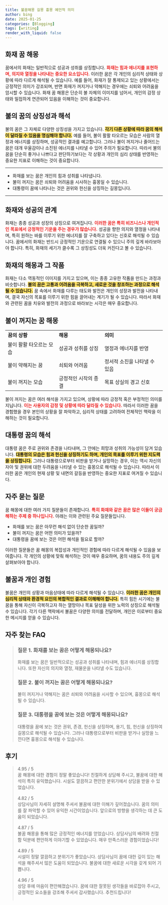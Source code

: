 ```yaml
---
title: 불꿈해몽 길몽 흉몽 예언적 의미
author: bing
date: 2025-01-25
categories: [Blogging]
tags: [writing]
render_with_liquid: false
---
```



<h2 id='화재 꿈 해몽'>화재 꿈 해몽</h2>

<p>꿈에서의 화재는 일반적으로 성공과 성취를 상징합니다. <b><span style="color: #ee2323;">화재는 힘과 에너지를 표현하며, 의지와 열정을 나타내는 중요한 요소입니다.</span></b> 이러한 꿈은 각 개인의 심리적 상태와 상황에 따라 다르게 해석될 수 있습니다. 예를 들어, 화재가 잘 통제되고 있는 상황에서는 긍정적인 의미가 강조되며, 반면 화재가 꺼지거나 약해지는 경우에는 쇠퇴와 어려움을 암시할 수 있습니다. 화재 꿈 해몽은 단순히 불 자체의 이미지를 넘어서, 개인의 감정 상태와 밀접하게 연관되어 있음을 이해하는 것이 중요합니다.</p>

<h2 id='불의 꿈의 상징성과 해석'>불의 꿈의 상징성과 해석</h2>

<p>불의 꿈은 그 자체로 다양한 상징성을 가지고 있습니다. <b><span style="background-color: #ffe066;">각기 다른 상황에 따라 꿈의 해석이 달라질 수 있음을 명심해야 합니다.</span></b> 예를 들어, 불이 활활 타오르는 모습은 사람의 열정과 에너지를 상징하며, 성공적인 결과를 예고합니다. 그러나 불이 꺼지거나 줄어드는 꿈은 대개 우울감이나 소진된 에너지를 나타낼 수 있어 주의가 필요합니다. 따라서 불의 꿈을 단순히 좋거나 나쁘다고 판단하기보다는 각 상황과 개인의 심리 상태를 반영하는 중요한 지표로 이해하는 것이 중요합니다.</p>

<hr />

<ul>
    <li>화재를 보는 꿈은 개인의 힘과 성취를 나타냅니다.</li>
    <li>불이 꺼지는 꿈은 쇠퇴와 어려움을 시사하는 흉몽일 수 있습니다.</li>
    <li>대통령이 꿈에 나타나는 것은 권위와 헌신을 상징하는 길몽입니다.</li>
</ul>

<hr />

<h2 id='화재와 성공의 관계'>화재와 성공의 관계</h2>

<p>화재는 종종 성공과 성장의 상징으로 여겨집니다. <b><span style="color: #ee2323;">이러한 꿈은 특히 비즈니스나 개인적인 목표에서 긍정적인 기운을 주는 경우가 많습니다.</span></b> 성공을 향한 의지와 열정을 나타내며, 특히 원하는 바를 이루기 위한 에너지를 잘 구축하고 있다는 신호로 해석될 수 있습니다. 꿈에서의 화재는 반드시 긍정적인 기운으로 연결될 수 있으니 주의 깊게 바라보아야 합니다. 특히, 화재의 세기가 클수록 그 상징성도 더욱 커진다고 볼 수 있습니다.</p>

<h2 id='화재의 해몽과 그 작품'>화재의 해몽과 그 작품</h2>

<p>화재는 다소 역동적인 이미지를 가지고 있으며, 이는 종종 고유한 작품을 만드는 과정과 비슷합니다. <b><span style="background-color: #ffe066;">불의 꿈은 고통과 어려움을 극복하고, 새로운 것을 창조하는 과정으로 해석될 수 있습니다.</span></b> 꿈 속에서 화재를 다루는 태도와 발전은 개인의 성장과 발전을 나타내며, 결국 자신의 목표를 이루기 위한 힘을 끌어내는 계기가 될 수 있습니다. 따라서 화재와 관련된 꿈을 치유와 발전의 과정으로 바라보는 시각은 매우 중요합니다.</p>

<h2 id='불이 꺼지는 꿈 해몽'>불이 꺼지는 꿈 해몽</h2>

<table>
    <tr>
        <td><b>꿈의 상황</b></td>
        <td><b>해몽</b></td>
        <td><b>의미</b></td>
    </tr>
    <tr>
        <td>불이 활활 타오르는 모습</td>
        <td>성공과 성취를 상징</td>
        <td>열정과 에너지를 반영</td>
    </tr>
    <tr>
        <td>불이 약해지는 꿈</td>
        <td>쇠퇴와 어려움</td>
        <td>정서적 소진을 나타낼 수 있음</td>
    </tr>
    <tr>
        <td>불이 꺼지는 모습</td>
        <td>긍정적인 시작의 종결</td>
        <td>목표 상실의 경고 신호</td>
    </tr>
</table>

<p>불이 꺼지는 꿈은 여러 해석을 가지고 있으며, 상황에 따라 긍정적 혹은 부정적인 의미를 지닙니다. <b><span style="color: #ee2323;">이는 사용자의 감정 및 상황에 따라 달라질 수 있습니다.</span></b> 따라서 이러한 꿈을 경험했을 경우 본인의 상황을 잘 파악하고, 심리적 상태를 고려하여 전체적인 맥락을 이해하는 것이 필요합니다.</p>

<h2 id='대통령 꿈의 해석'>대통령 꿈의 해석</h2>

<p>대통령 꿈은 주로 권위와 존경을 나타내며, 그 안에는 희망과 성취의 가능성이 담겨 있습니다. <b><span style="background-color: #ffe066;">대통령의 모습은 힘과 헌신을 상징하기도 하며, 개인의 목표를 이루기 위한 지도력을 상징합니다.</span></b> 그러나 대통령으로부터 비판을 받거나 실망하는 경우, 이는 역시 자신의 자아 및 권위에 대한 두려움을 나타낼 수 있는 흉몽으로 해석될 수 있습니다. 따라서 이러한 꿈은 개인의 현재 상황 및 내면의 갈등을 반영하는 중요한 지표로 여겨질 수 있습니다.</p>

<h2 id='자주 묻는 질문'>자주 묻는 질문</h2>

<p>꿈 해몽에 대한 여러 가지 질문들이 존재합니다. <b><span style="color: #ee2323;">특히 화재와 같은 꿈은 많은 이들이 궁금해하는 주제 중 하나입니다.</span></b> 아래는 이와 관련된 주요 질문들입니다.</p>

<ul>
    <li>화재를 보는 꿈은 아무런 해석 없이 단순한 꿈일까?</li>
    <li>불이 꺼지는 꿈은 어떤 의미가 있을까?</li>
    <li>대통령을 꿈에 보는 것은 어떤 해석을 필요로 할까?</li>
</ul>

<p>이러한 질문들은 꿈 해몽의 복잡성과 개인적인 경험에 따라 다르게 해석될 수 있음을 보여줍니다. 각 개인의 상황에 맞춰 해석하는 것이 매우 중요하며, 꿈의 내용도 주의 깊게 살펴보아야 합니다.</p>

<h2 id='불꿈과 개인 경험'>불꿈과 개인 경험</h2>

<p>불꿈은 개인의 상황과 마음상태에 따라 다르게 해석될 수 있습니다. <b><span style="background-color: #ffe066;">이러한 꿈은 개인의 심리적 상태와 환경적 요인의 복합적인 결과로 이해해야 합니다.</span></b> 특히 힘든 시기에는 불꿈을 통해 자신이 극복하고자 하는 열망이나 목표 달성을 위한 노력의 상징으로 해석될 수 있습니다. 각기 다른 맥락에서 불꿈은 다양한 의미를 전달하며, 개인은 이로부터 중요한 메시지를 얻을 수 있습니다.</p>


<h2 id='자주_찾는_FAQ'>자주 찾는 FAQ</h2>
<div itemscope="" itemtype="https://schema.org/FAQPage"> 
<blockquote> 
<div itemscope="" itemprop="mainEntity" itemtype="https://schema.org/Question"> 
<h3 itemprop="name">질문 1. 화재를 보는 꿈은 어떻게 해몽되나요?</h3> 
<div itemscope="" itemprop="acceptedAnswer" itemtype="https://schema.org/Answer"> 
<span itemprop="text"> 
<p>화재를 보는 꿈은 일반적으로는 성공과 성취를 나타내며, 힘과 에너지를 상징합니다. 또한 자신의 의지와 열정, 재물운을 나타낼 수도 있습니다.</p> 
</span> 
</div> 
</div> 

<div itemscope="" itemprop="mainEntity" itemtype="https://schema.org/Question"> 
<h3 itemprop="name">질문 2. 불이 꺼지는 꿈은 어떻게 해몽되나요?</h3> 
<div itemscope="" itemprop="acceptedAnswer" itemtype="https://schema.org/Answer"> 
<span itemprop="text"> 
<p>불이 꺼지거나 약해지는 꿈은 쇠퇴와 어려움을 시사할 수 있으며, 흉몽으로 해석될 수 있습니다.</p> 
</span> 
</div> 
</div> 

<div itemscope="" itemprop="mainEntity" itemtype="https://schema.org/Question"> 
<h3 itemprop="name">질문 3. 대통령을 꿈에 보는 것은 어떻게 해몽되나요?</h3> 
<div itemscope="" itemprop="acceptedAnswer" itemtype="https://schema.org/Answer"> 
<span itemprop="text"> 
<p>대통령을 꿈에 보는 것은 권위, 존경, 헌신을 상징하며, 용기, 힘, 헌신을 상징하여 길몽으로 해석될 수 있습니다. 그러나 대통령으로부터 비판을 받거나 실망을 느낀다면 흉몽으로 해석될 수 있습니다.</p> 
</span> 
</div> 
</div> 

</blockquote> 
</div>
<h2 id='후기'>후기</h2>
<div itemscope itemtype="https://schema.org/Product">
  <blockquote>
  <div itemprop="review" itemscope itemtype="https://schema.org/Review">
      <div itemprop="reviewRating" itemscope itemtype="https://schema.org/Rating"> <span itemprop="ratingValue">4.95</span> / <span itemprop="bestRating">5</span> </div>
      <span itemprop="reviewBody">꿈 해몽에 대한 경험이 정말 좋았습니다! 친절하게 상담해 주시고, 불꿈에 대한 해석이 특히 유익했습니다. 시설도 깔끔하고 편안한 분위기에서 상담을 받을 수 있었습니다.</span>
  </div>
  <br>
  <div itemprop="review" itemscope itemtype="https://schema.org/Review">
      <div itemprop="reviewRating" itemscope itemtype="https://schema.org/Rating"> <span itemprop="ratingValue">4.82</span> / <span itemprop="bestRating">5</span> </div>
      <span itemprop="reviewBody">상담사님이 자세히 설명해 주셔서 불꿈에 대한 이해가 깊어졌습니다. 꿈의 의미를 잘 파악할 수 있어 유익한 시간이었습니다. 앞으로의 방향을 생각하는 데 큰 도움이 되었습니다.</span>
  </div>
  <br>
  <div itemprop="review" itemscope itemtype="https://schema.org/Review">
      <div itemprop="reviewRating" itemscope itemtype="https://schema.org/Rating"> <span itemprop="ratingValue">4.87</span> / <span itemprop="bestRating">5</span> </div>
      <span itemprop="reviewBody">불꿈 해몽을 통해 많은 긍정적인 에너지를 얻었습니다. 상담사님의 배려와 친절함 덕분에 편안하게 이야기할 수 있었습니다. 매우 만족스러운 경험이었습니다!</span>
  </div>
  <br>
  <div itemprop="review" itemscope itemtype="https://schema.org/Review">
      <div itemprop="reviewRating" itemscope itemtype="https://schema.org/Rating"> <span itemprop="ratingValue">4.89</span> / <span itemprop="bestRating">5</span> </div>
      <span itemprop="reviewBody">시설이 정말 깔끔하고 분위기가 좋았습니다. 상담사님이 꿈에 대한 깊이 있는 해석을 해주셔서 많은 도움이 되었습니다. 불꿈에 대한 새로운 시각을 갖게 되어 기쁩니다.</span>
  </div>
  <br>
  <div itemprop="review" itemscope itemtype="https://schema.org/Review">
      <div itemprop="reviewRating" itemscope itemtype="https://schema.org/Rating"> <span itemprop="ratingValue">4.96</span> / <span itemprop="bestRating">5</span> </div>
      <span itemprop="reviewBody">상담 후에 마음이 편안해졌습니다. 꿈에 대한 잘못된 생각들을 바로잡아 주시고, 긍정적인 요소들을 강조해 주셔서 감사했습니다. 추천드립니다!</span>
  </div>
  <br>
  </blockquote>
</div>
